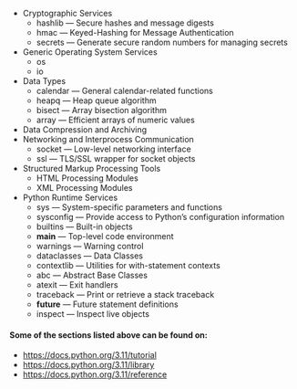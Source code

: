 - Cryptographic Services
  - hashlib — Secure hashes and message digests
  - hmac — Keyed-Hashing for Message Authentication
  - secrets — Generate secure random numbers for managing secrets
- Generic Operating System Services
  - os
  - io
- Data Types
  - calendar — General calendar-related functions
  - heapq — Heap queue algorithm
  - bisect — Array bisection algorithm
  - array — Efficient arrays of numeric values
- Data Compression and Archiving
- Networking and Interprocess Communication
  - socket — Low-level networking interface
  - ssl — TLS/SSL wrapper for socket objects
- Structured Markup Processing Tools
  - HTML Processing Modules
  - XML Processing Modules
- Python Runtime Services
  - sys — System-specific parameters and functions
  - sysconfig — Provide access to Python’s configuration information
  - builtins — Built-in objects
  - __main__ — Top-level code environment
  - warnings — Warning control
  - dataclasses — Data Classes
  - contextlib — Utilities for with-statement contexts
  - abc — Abstract Base Classes
  - atexit — Exit handlers
  - traceback — Print or retrieve a stack traceback
  - __future__ — Future statement definitions
  - inspect — Inspect live objects

#### Some of the sections listed above can be found on:
- https://docs.python.org/3.11/tutorial
- https://docs.python.org/3.11/library
- https://docs.python.org/3.11/reference